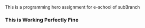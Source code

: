 ﻿This is a programming hero assignment for e-school of subBranch


### This is Working Perfectly Fine 
